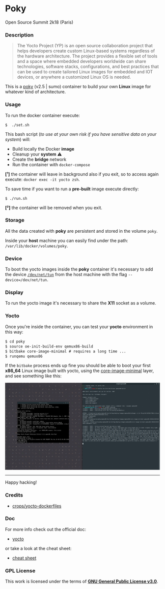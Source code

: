 # **Poky**

Open Source Summit 2k18 (Paris)

### **Description**

> The Yocto Project (YP) is an open source collaboration project that helps developers create custom Linux-based systems regardless of the hardware architecture.
The project provides a flexible set of tools and a space where embedded developers worldwide can share technologies, software stacks, configurations, and best practices that can be used to create tailored Linux images for embedded and IOT devices, or anywhere a customized Linux OS is needed.

This is a [poky](https://www.yoctoproject.org/software-item/poky/) (v2.5 | sumo) container to build your own **Linux** image for whatever kind of architecture.

### **Usage**

To run the docker container execute:

```shell
$  ./set.sh
```

This bash script (_to use at your own risk if you have sensitive data on your system_) will:

+ Build locally the Docker **image**
+ Cleanup your **system** :warning:
+ Create the **bridge** network
+ Run the container with `docker-compose`

**[¹]** the container will leave in background also if you exit, so to access again execute: `docker exec -it yocto zsh`.

To save time if you want to run a **pre-built** image execute directly:

```shell
$ ./run.sh
```

**[²]** the container will be removed when you exit.

### **Storage**

All the data created with **poky** are persistent and stored in the volume `poky`.

Inside your **host** machine you can easily find under the path: `/var/lib/docker/volumes/poky`.

### **Device**

To boot the yocto images inside the **poky** container it's necessary to add the device [`/dev/net/tun`](https://www.kernel.org/doc/Documentation/networking/tuntap.txt) from the host machine with the flag `--device=/dev/net/tun`.

### **Display**

To run the yocto image it's necessary to share the **X11** socket as a volume.

### **Yocto**

Once you're inside the container, you can test your **yocto** environment in this way:

```shell
$ cd poky
$ source oe-init-build-env qemux86-build
$ bitbake core-image-minimal # requires a long time ...
$ runqemu qemux86
```

If the `bitbake` process ends up fine you should be able to boot your first **x86_64** Linux image built with yocto, using the [core-image-minimal](https://layers.openembedded.org/layerindex/recipe/579/) layer, and see something like this:

![boot](https://github.com/gcamerli/poky/blob/master/img/boot.png?raw=true)

---

Happy hacking!

### **Credits**

+ [crops/yocto-dockerfiles](https://github.com/crops/yocto-dockerfiles)

### **Doc**

For more info check out the official doc:

+ [yocto](https://www.yoctoproject.org/)

or take a look at the cheat sheet:

+ [cheat sheet](https://github.com/gcamerli/poky/blob/master/doc/yocto_cheatsheet.pdf)

### **GPL License**

This work is licensed under the terms of **[GNU General Public License v3.0](https://www.gnu.org/licenses/gpl.html)**.
